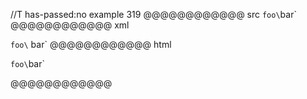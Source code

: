 //T has-passed:no
example 319
@@@@@@@@@@@@ src
`foo\`bar`
@@@@@@@@@@@@ xml
<?xml version="1.0" encoding="UTF-8"?>
<!DOCTYPE document SYSTEM "CommonMark.dtd">
<document xmlns="http://commonmark.org/xml/1.0">
  <paragraph>
    <code>foo\</code>
    <text>bar`</text>
  </paragraph>
</document>
@@@@@@@@@@@@ html
<p><code>foo\</code>bar`</p>
@@@@@@@@@@@@
